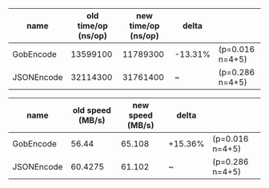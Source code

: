 |    name    | old time/op (ns/op) | new time/op (ns/op) |  delta  |                 |
|------------|---------------------|---------------------|---------|-----------------|
| GobEncode  |            13599100 |            11789300 | -13.31% | (p=0.016 n=4+5) |
| JSONEncode |            32114300 |            31761400 | ~       | (p=0.286 n=4+5) |

|    name    | old speed (MB/s) | new speed (MB/s) |  delta  |                 |
|------------|------------------|------------------|---------|-----------------|
| GobEncode  |            56.44 |           65.108 | +15.36% | (p=0.016 n=4+5) |
| JSONEncode |          60.4275 |           61.102 | ~       | (p=0.286 n=4+5) |
